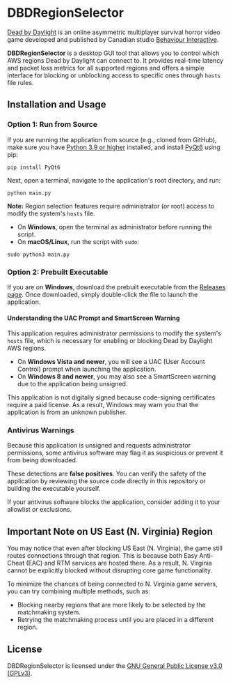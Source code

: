 # DBDRegionSelector

[Dead by Daylight](https://deadbydaylight.com/) is an online asymmetric multiplayer survival horror video game developed and published by Canadian studio [Behaviour Interactive](https://www.bhvr.com/).

**DBDRegionSelector** is a desktop GUI tool that allows you to control which AWS regions Dead by Daylight can connect to. It provides real-time latency and packet loss metrics for all supported regions and offers a simple interface for blocking or unblocking access to specific ones through `hosts` file rules.

## Installation and Usage

### Option 1: Run from Source

If you are running the application from source (e.g., cloned from GitHub), make sure you have [Python 3.9 or higher](https://www.python.org/downloads/) installed, and install [PyQt6](https://pypi.org/project/PyQt6/) using pip:
```
pip install PyQt6
```
Next, open a terminal, navigate to the application's root directory, and run:
```
python main.py
```

**Note:** Region selection features require administrator (or root) access to modify the system's `hosts` file.
- On **Windows**, open the terminal as administrator before running the script.
- On **macOS/Linux**, run the script with `sudo`:
```
sudo python3 main.py
```

### Option 2: Prebuilt Executable

If you are on **Windows**, download the prebuilt executable from the [Releases page](https://github.com/EigenvoidDev/DBDRegionSelector/releases). Once downloaded, simply double-click the file to launch the application.

#### Understanding the UAC Prompt and SmartScreen Warning

This application requires administrator permissions to modify the system's `hosts` file, which is necessary for enabling or blocking Dead by Daylight AWS regions.
- On **Windows Vista and newer**, you will see a UAC (User Account Control) prompt when launching the application.
- On **Windows 8 and newer**, you may also see a SmartScreen warning due to the application being unsigned.

This application is not digitally signed because code-signing certificates require a paid license. As a result, Windows may warn you that the application is from an unknown publisher.

### Antivirus Warnings

Because this application is unsigned and requests administrator permissions, some antivirus software may flag it as suspicious or prevent it from being downloaded.

These detections are **false positives**. You can verify the safety of the application by reviewing the source code directly in this repository or building the executable yourself.

If your antivirus software blocks the application, consider adding it to your allowlist or exclusions.

## Important Note on US East (N. Virginia) Region

You may notice that even after blocking US East (N. Virginia), the game still routes connections through that region. This is because both Easy Anti-Cheat (EAC) and RTM services are hosted there. As a result, N. Virginia cannot be explicitly blocked without disrupting core game functionality.

To minimize the chances of being connected to N. Virginia game servers, you can try combining multiple methods, such as:
- Blocking nearby regions that are more likely to be selected by the matchmaking system.
- Retrying the matchmaking process until you are placed in a different region.

## License

DBDRegionSelector is licensed under the [GNU General Public License v3.0 (GPLv3)](https://github.com/EigenvoidDev/DBDRegionSelector/blob/main/LICENSE).